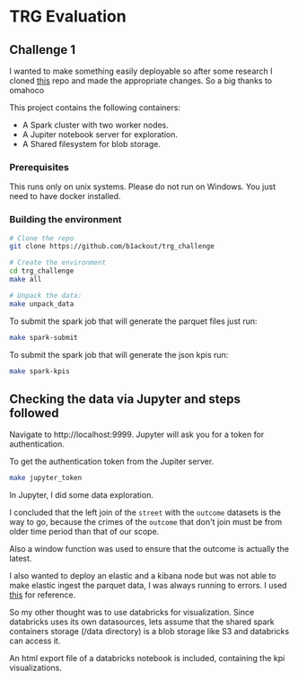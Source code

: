 # TRG Evaluation

## Challenge 1

I wanted to make something easily deployable so after some research I cloned [this](https://github.com/omahoco/spark-postgres) repo
 and made the appropriate changes. So a big thanks to omahoco

This project contains the following containers:

* A Spark cluster with two worker nodes.
* A Jupiter notebook server for exploration.
* A Shared filesystem for blob storage.

### Prerequisites

This runs only on unix systems. Please do not run on Windows.
You just need to have docker installed.


### Building the environment

```bash
# Clone the repo
git clone https://github.com/b1ackout/trg_challenge

# Create the environment
cd trg_challenge
make all

# Unpack the data:
make unpack_data
```

To submit the spark job that will generate the parquet files just run:

```bash
make spark-submit
```

To submit the spark job that will generate the json kpis run:

```bash
make spark-kpis
```

## Checking the data via Jupyter and steps followed

Navigate to http://localhost:9999. Jupyter will ask you for a token for authentication.

To get the authentication token from the Jupiter server.

```bash
make jupyter_token
```

In Jupyter, I did some data exploration.

I concluded that the left join of the `street` with the `outcome` datasets is the way to go, because the crimes of the `outcome` that don't join must be from older time period than that of our scope.

Also a window function was used to ensure that the outcome is actually the latest.

I also wanted to deploy an elastic and a kibana node but was not able to make elastic ingest the parquet data, I was always running to errors. I used [this](https://docs.databricks.com/data/data-sources/elasticsearch.html) for reference.

So my other thought was to use databricks for visualization. Since databricks uses its own datasources, lets assume that the shared spark containers storage (/data directory) is a blob storage like S3 and databricks can access it.

An html export file of a databricks notebook is included, containing the kpi visualizations. 